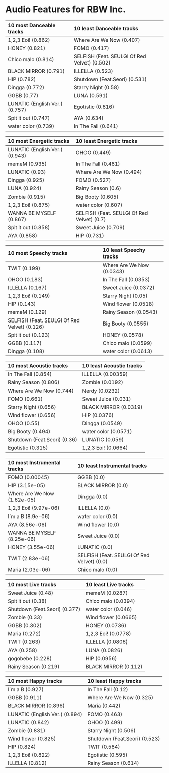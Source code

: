 # Audio Features for RBW Inc.
| 10 most Danceable tracks | 10 least Danceable tracks |
|:---|:---|
| 1,2,3 Eoi! (0.862) | Where Are We Now (0.407) |
| HONEY (0.821) | FOMO (0.417) |
| Chico malo (0.814) | SELFISH (Feat. SEULGI Of Red Velvet) (0.502) |
| BLACK MIRROR (0.791) | ILLELLA (0.523) |
| HIP (0.782) | Shutdown (Feat.Seori) (0.531) |
| Dingga (0.772) | Starry Night (0.58) |
| GGBB (0.77) | LUNA (0.591) |
| LUNATIC (English Ver.) (0.757) | Egotistic (0.616) |
| Spit it out (0.747) | AYA (0.634) |
| water color (0.739) | In The Fall (0.641) |

| 10 most Energetic tracks | 10 least Energetic tracks |
|:---|:---|
| LUNATIC (English Ver.) (0.943) | OHOO (0.449) |
| memeM (0.935) | In The Fall (0.461) |
| LUNATIC (0.93) | Where Are We Now (0.494) |
| Dingga (0.925) | FOMO (0.527) |
| LUNA (0.924) | Rainy Season (0.6) |
| Zombie (0.915) | Big Booty (0.605) |
| 1,2,3 Eoi! (0.875) | water color (0.607) |
| WANNA BE MYSELF (0.867) | SELFISH (Feat. SEULGI Of Red Velvet) (0.7) |
| Spit it out (0.858) | Sweet Juice (0.709) |
| AYA (0.858) | HIP (0.731) |

| 10 most Speechy tracks | 10 least Speechy tracks |
|:---|:---|
| TWIT (0.199) | Where Are We Now (0.0343) |
| OHOO (0.183) | In The Fall (0.0353) |
| ILLELLA (0.167) | Sweet Juice (0.0372) |
| 1,2,3 Eoi! (0.149) | Starry Night (0.05) |
| HIP (0.143) | Wind flower (0.0518) |
| memeM (0.129) | Rainy Season (0.0543) |
| SELFISH (Feat. SEULGI Of Red Velvet) (0.126) | Big Booty (0.0555) |
| Spit it out (0.123) | HONEY (0.0578) |
| GGBB (0.117) | Chico malo (0.0599) |
| Dingga (0.108) | water color (0.0613) |

| 10 most Acoustic tracks | 10 least Acoustic tracks |
|:---|:---|
| In The Fall (0.854) | ILLELLA (0.00359) |
| Rainy Season (0.806) | Zombie (0.0192) |
| Where Are We Now (0.744) | Nerdy (0.0232) |
| FOMO (0.661) | Sweet Juice (0.031) |
| Starry Night (0.656) | BLACK MIRROR (0.0319) |
| Wind flower (0.656) | HIP (0.0376) |
| OHOO (0.55) | Dingga (0.0549) |
| Big Booty (0.494) | water color (0.0571) |
| Shutdown (Feat.Seori) (0.36) | LUNATIC (0.059) |
| Egotistic (0.315) | 1,2,3 Eoi! (0.0664) |

| 10 most Instrumental tracks | 10 least Instrumental tracks |
|:---|:---|
| FOMO (0.00045) | GGBB (0.0) |
| HIP (3.15e-05) | BLACK MIRROR (0.0) |
| Where Are We Now (1.62e-05) | Dingga (0.0) |
| 1,2,3 Eoi! (9.97e-06) | ILLELLA (0.0) |
| I`m a B (8.9e-06) | water color (0.0) |
| AYA (8.56e-06) | Wind flower (0.0) |
| WANNA BE MYSELF (8.25e-06) | Sweet Juice (0.0) |
| HONEY (3.55e-06) | LUNATIC (0.0) |
| TWIT (2.83e-06) | SELFISH (Feat. SEULGI Of Red Velvet) (0.0) |
| Maria (2.03e-06) | Chico malo (0.0) |

| 10 most Live tracks | 10 least Live tracks |
|:---|:---|
| Sweet Juice (0.48) | memeM (0.0287) |
| Spit it out (0.38) | Chico malo (0.0394) |
| Shutdown (Feat.Seori) (0.377) | water color (0.046) |
| Zombie (0.33) | Wind flower (0.0665) |
| GGBB (0.302) | HONEY (0.0736) |
| Maria (0.272) | 1,2,3 Eoi! (0.0778) |
| TWIT (0.263) | ILLELLA (0.0806) |
| AYA (0.258) | LUNA (0.0826) |
| gogobebe (0.228) | HIP (0.0956) |
| Rainy Season (0.219) | BLACK MIRROR (0.112) |

| 10 most Happy tracks | 10 least Happy tracks |
|:---|:---|
| I`m a B (0.927) | In The Fall (0.12) |
| GGBB (0.911) | Where Are We Now (0.325) |
| BLACK MIRROR (0.896) | Maria (0.442) |
| LUNATIC (English Ver.) (0.894) | FOMO (0.463) |
| LUNATIC (0.842) | OHOO (0.499) |
| Zombie (0.831) | Starry Night (0.506) |
| Wind flower (0.825) | Shutdown (Feat.Seori) (0.523) |
| HIP (0.824) | TWIT (0.584) |
| 1,2,3 Eoi! (0.822) | Egotistic (0.595) |
| ILLELLA (0.812) | Rainy Season (0.614) |
